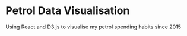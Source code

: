 # Petrol Data Visualisation

Using React and D3.js to visualise my petrol spending habits since 2015
